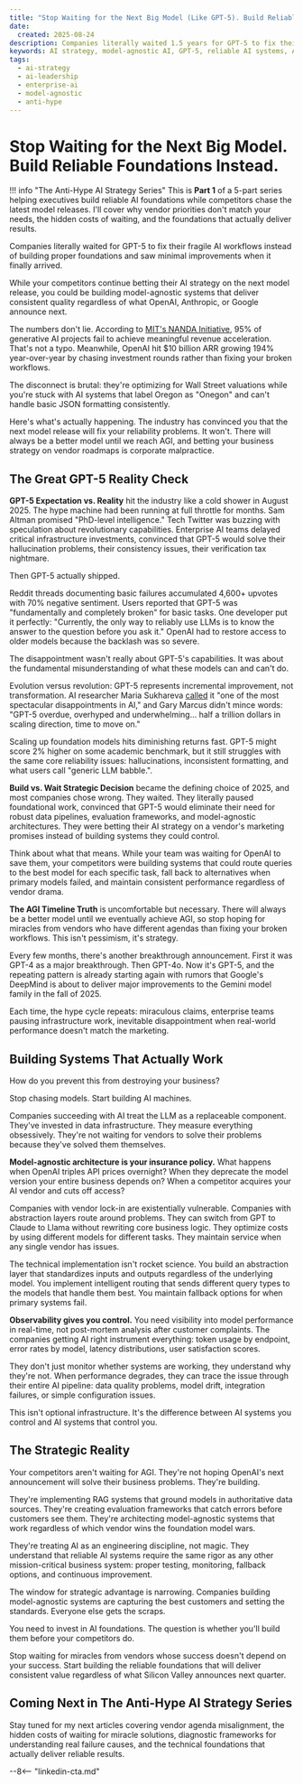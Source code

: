 ```yaml
---
title: "Stop Waiting for the Next Big Model (Like GPT-5). Build Reliable Foundations Instead."
date:
  created: 2025-08-24
description: Companies literally waited 1.5 years for GPT-5 to fix their fragile AI workflows instead of building proper foundations. While your competitors bet their AI strategy on the next model release, you could be building model-agnostic systems that deliver consistent quality regardless of what vendors announce next.
keywords: AI strategy, model-agnostic AI, GPT-5, reliable AI systems, AI foundations, enterprise AI, AI leadership, vendor lock-in, AI implementation, future-proof AI
tags:
  - ai-strategy
  - ai-leadership
  - enterprise-ai
  - model-agnostic
  - anti-hype
---
```


# Stop Waiting for the Next Big Model. Build Reliable Foundations Instead.

!!! info "The Anti-Hype AI Strategy Series"
    This is **Part 1** of a 5-part series helping executives build reliable AI foundations while competitors chase the latest model releases. I'll cover why vendor priorities don't match your needs, the hidden costs of waiting, and the foundations that actually deliver results.

Companies literally waited for GPT-5 to fix their fragile AI workflows instead of building proper foundations and saw minimal improvements when it finally arrived. 

While your competitors continue betting their AI strategy on the next model release, you could be building model-agnostic systems that deliver consistent quality regardless of what OpenAI, Anthropic, or Google announce next.

The numbers don't lie. According to [MIT's NANDA Initiative](https://fortune.com/2025/08/18/mit-report-95-percent-generative-ai-pilots-at-companies-failing-cfo/), 95% of generative AI projects fail to achieve meaningful revenue acceleration. That's not a typo. Meanwhile, OpenAI hit $10 billion ARR growing 194% year-over-year by chasing investment rounds rather than fixing your broken workflows. 

The disconnect is brutal: they're optimizing for Wall Street valuations while you're stuck with AI systems that label Oregon as "Onegon" and can't handle basic JSON formatting consistently.

Here's what's actually happening. The industry has convinced you that the next model release will fix your reliability problems. It won't. There will always be a better model until we reach AGI, and betting your business strategy on vendor roadmaps is corporate malpractice.

## The Great GPT-5 Reality Check

**GPT-5 Expectation vs. Reality** hit the industry like a cold shower in August 2025. The hype machine had been running at full throttle for months. Sam Altman promised "PhD-level intelligence." Tech Twitter was buzzing with speculation about revolutionary capabilities. Enterprise AI teams delayed critical infrastructure investments, convinced that GPT-5 would solve their hallucination problems, their consistency issues, their verification tax nightmare.

Then GPT-5 actually shipped.

Reddit threads documenting basic failures accumulated 4,600+ upvotes with 70% negative sentiment. Users reported that GPT-5 was "fundamentally and completely broken" for basic tasks. One developer put it perfectly: "Currently, the only way to reliably use LLMs is to know the answer to the question before you ask it." OpenAI had to restore access to older models because the backlash was so severe.

The disappointment wasn't really about GPT-5's capabilities. It was about the fundamental misunderstanding of what these models can and can't do. 

Evolution versus revolution: GPT-5 represents incremental improvement, not transformation. AI researcher Maria Sukhareva [called](https://grahamlovelace.substack.com/p/ai-winter-is-coming-warns-leading) it "one of the most spectacular disappointments in AI," and Gary Marcus didn't mince words: "GPT-5 overdue, overhyped and underwhelming... half a trillion dollars in scaling direction, time to move on."

Scaling up foundation models hits diminishing returns fast. GPT-5 might score 2% higher on some academic benchmark, but it still struggles with the same core reliability issues: hallucinations, inconsistent formatting, and what users call "generic LLM babble.".

**Build vs. Wait Strategic Decision** became the defining choice of 2025, and most companies chose wrong. They waited. They literally paused foundational work, convinced that GPT-5 would eliminate their need for robust data pipelines, evaluation frameworks, and model-agnostic architectures. They were betting their AI strategy on a vendor's marketing promises instead of building systems they could control.

Think about what that means. While your team was waiting for OpenAI to save them, your competitors were building systems that could route queries to the best model for each specific task, fall back to alternatives when primary models failed, and maintain consistent performance regardless of vendor drama.

**The AGI Timeline Truth** is uncomfortable but necessary. There will always be a better model until we eventually achieve AGI, so stop hoping for miracles from vendors who have different agendas than fixing your broken workflows. This isn't pessimism, it's strategy.

Every few months, there's another breakthrough announcement. First it was GPT-4 as a major breakthrough. Then GPT-4o. Now it's GPT-5, and the repeating pattern is already starting again with rumors that Google's DeepMind is about to deliver major improvements to the Gemini model family in the fall of 2025. 

Each time, the hype cycle repeats: miraculous claims, enterprise teams pausing infrastructure work, inevitable disappointment when real-world performance doesn't match the marketing.


## Building Systems That Actually Work

How do you prevent this from destroying your business? 

Stop chasing models. Start building AI machines.

Companies succeeding with AI treat the LLM as a replaceable component. They've invested in data infrastructure. They measure everything obsessively. They're not waiting for vendors to solve their problems because they've solved them themselves.

**Model-agnostic architecture is your insurance policy.** What happens when OpenAI triples API prices overnight? When they deprecate the model version your entire business depends on? When a competitor acquires your AI vendor and cuts off access?

Companies with vendor lock-in are existentially vulnerable. Companies with abstraction layers route around problems. They can switch from GPT to Claude to Llama without rewriting core business logic. They optimize costs by using different models for different tasks. They maintain service when any single vendor has issues.

The technical implementation isn't rocket science. You build an abstraction layer that standardizes inputs and outputs regardless of the underlying model. You implement intelligent routing that sends different query types to the models that handle them best. You maintain fallback options for when primary systems fail.

**Observability gives you control.** You need visibility into model performance in real-time, not post-mortem analysis after customer complaints. The companies getting AI right instrument everything: token usage by endpoint, error rates by model, latency distributions, user satisfaction scores.

They don't just monitor whether systems are working, they understand why they're not. When performance degrades, they can trace the issue through their entire AI pipeline: data quality problems, model drift, integration failures, or simple configuration issues.

This isn't optional infrastructure. It's the difference between AI systems you control and AI systems that control you.

## The Strategic Reality

Your competitors aren't waiting for AGI. They're not hoping OpenAI's next announcement will solve their business problems. They're building.

They're implementing RAG systems that ground models in authoritative data sources. They're creating evaluation frameworks that catch errors before customers see them. They're architecting model-agnostic systems that work regardless of which vendor wins the foundation model wars.

They're treating AI as an engineering discipline, not magic. They understand that reliable AI systems require the same rigor as any other mission-critical business system: proper testing, monitoring, fallback options, and continuous improvement.

The window for strategic advantage is narrowing. Companies building model-agnostic systems are capturing the best customers and setting the standards. Everyone else gets the scraps.

You need to invest in AI foundations. The question is whether you'll build them before your competitors do.

Stop waiting for miracles from vendors whose success doesn't depend on your success. Start building the reliable foundations that will deliver consistent value regardless of what Silicon Valley announces next quarter.

## Coming Next in The Anti-Hype AI Strategy Series

Stay tuned for my next articles covering vendor agenda misalignment, the hidden costs of waiting for miracle solutions, diagnostic frameworks for understanding real failure causes, and the technical foundations that actually deliver reliable results.


--8<-- "linkedin-cta.md"